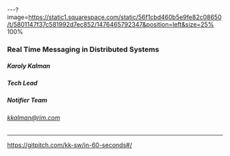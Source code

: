 ---?image=https://static1.squarespace.com/static/56f1cbd460b5e9fe82c08650/t/5801147f37c581992d7ec852/1476465792347&position=left&size=25% 100%

### Real Time Messaging in Distributed Systems

##### Karoly Kalman 
##### Tech Lead 
##### Notifier Team
###### kkalman@rim.com


---



https://gitpitch.com/kk-sw/in-60-seconds#/

